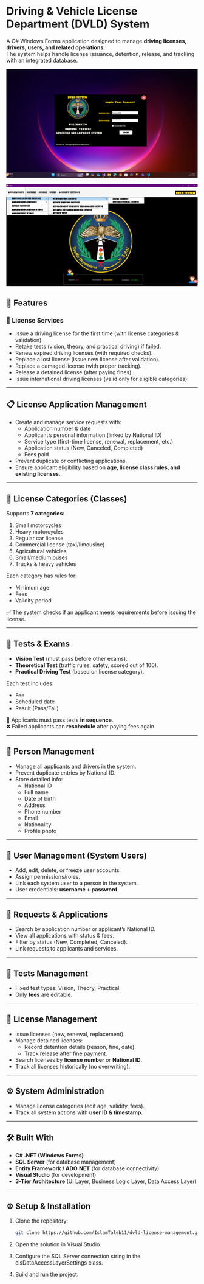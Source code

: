 # Driving & Vehicle License Department (DVLD) System

A C# Windows Forms application designed to manage **driving licenses, drivers, users, and related operations**.  
The system helps handle license issuance, detention, release, and tracking with an integrated database.  


     
![Login Interface](DVLD/Resources/login-interface.png)

![Dashboard Interface](DVLD/Resources/dashboard-interface.png)

## 🚀 Features  

### 🔑 License Services
- Issue a driving license for the first time (with license categories & validation).  
- Retake tests (vision, theory, and practical driving) if failed.  
- Renew expired driving licenses (with required checks).  
- Replace a lost license (issue new license after validation).  
- Replace a damaged license (with proper tracking).  
- Release a detained license (after paying fines).  
- Issue international driving licenses (valid only for eligible categories).  

---

## 📋 License Application Management
- Create and manage service requests with:  
  - Application number & date  
  - Applicant’s personal information (linked by National ID)  
  - Service type (first-time license, renewal, replacement, etc.)  
  - Application status (New, Canceled, Completed)  
  - Fees paid  
- Prevent duplicate or conflicting applications.  
- Ensure applicant eligibility based on **age, license class rules, and existing licenses**.  

---

## 🚗 License Categories (Classes)
Supports **7 categories**:  
1. Small motorcycles  
2. Heavy motorcycles  
3. Regular car license  
4. Commercial license (taxi/limousine)  
5. Agricultural vehicles  
6. Small/medium buses  
7. Trucks & heavy vehicles  

Each category has rules for:  
- Minimum age  
- Fees  
- Validity period  

✅ The system checks if an applicant meets requirements before issuing the license.  

---

## 🧾 Tests & Exams
- **Vision Test** (must pass before other exams).  
- **Theoretical Test** (traffic rules, safety, scored out of 100).  
- **Practical Driving Test** (based on license category).  

Each test includes:  
- Fee  
- Scheduled date  
- Result (Pass/Fail)  

📌 Applicants must pass tests **in sequence**.  
❌ Failed applicants can **reschedule** after paying fees again.  

---

## 👤 Person Management
- Manage all applicants and drivers in the system.  
- Prevent duplicate entries by National ID.  
- Store detailed info:  
  - National ID  
  - Full name  
  - Date of birth  
  - Address  
  - Phone number  
  - Email  
  - Nationality  
  - Profile photo  

---

## 👥 User Management (System Users)
- Add, edit, delete, or freeze user accounts.  
- Assign permissions/roles.  
- Link each system user to a person in the system.  
- User credentials: **username + password**.  

---

## 📑 Requests & Applications
- Search by application number or applicant’s National ID.  
- View all applications with status & fees.  
- Filter by status (New, Completed, Canceled).  
- Link requests to applicants and services.  

---

## 🧾 Tests Management
- Fixed test types: Vision, Theory, Practical.  
- Only **fees** are editable.  

---

## 🪪 License Management
- Issue licenses (new, renewal, replacement).  
- Manage detained licenses:  
  - Record detention details (reason, fine, date).  
  - Track release after fine payment.  
- Search licenses by **license number** or **National ID**.  
- Track all licenses historically (no overwriting).  

---

## ⚙️ System Administration
- Manage license categories (edit age, validity, fees).  
- Track all system actions with **user ID & timestamp**.  

---

## 🛠️ Built With
- **C# .NET (Windows Forms)**  
- **SQL Server** (for database management)  
- **Entity Framework / ADO.NET** (for database connectivity)  
- **Visual Studio** (for development)  
- **3-Tier Architecture** (UI Layer, Business Logic Layer, Data Access Layer)  

---


## ⚙️ Setup & Installation
1. Clone the repository:
   ```bash
   git clone https://github.com/IslamTaleb11/dvld-license-management.git

2. Open the solution in Visual Studio.

3. Configure the SQL Server connection string in the clsDataAccessLayerSettings class.

4. Build and run the project.
